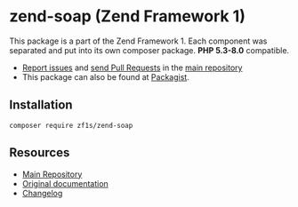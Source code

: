 # zend-soap (Zend Framework 1)

This package is a part of the Zend Framework 1. Each component was separated and put into its own composer package.
**PHP 5.3-8.0** compatible.

- [Report issues](https://github.com/zf1s/zf1/issues) and
  [send Pull Requests](https://github.com/zf1s/zf1/pulls)
  in the [main repository](https://github.com/zf1s/zf1)
- This package can also be found at [Packagist](http://packagist.org/packages/zf1s).

## Installation

```
composer require zf1s/zend-soap
```

## Resources

- [Main Repository](https://github.com/zf1s/zf1)
- [Original documentation](https://framework.zend.com/manual/1.12/en/manual.html) 
- [Changelog](https://github.com/zf1s/zf1/blob/master/CHANGELOG.md)
